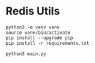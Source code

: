# Redis Utils

```shell
python3 -m venv venv
source venv/bin/activate
pip install --upgrade pip
pip install -r requirements.txt
```

```shell
python3 main.py
```
